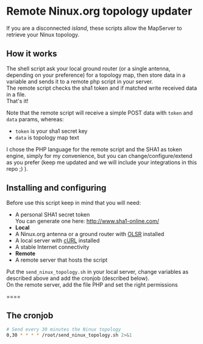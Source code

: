# Remote Ninux.org topology updater
If you are a disconnected _island_, these scripts allow the MapServer to retrieve your Ninux topology.

## How it works
The shell script ask your local ground router (or a single antenna, depending on your preference) for a topology map, then store data in a variable and sends it to a remote php script in your server.<br />
The remote script checks the sha1 token and if matched write received data in a file.<br />
That's it!

Note that the remote script will receive a simple POST data with `token` and `data` params, whereas:
* `token` is your sha1 secret key
* `data` is topology map text

I chose the PHP language for the remote script and the SHA1 as token engine, simply for my convenience, but you can change/configure/extend as you prefer (keep me updated and we will include your integrations in this repo ;) ).

## Installing and configuring
Before use this script keep in mind that you will need:
* A personal SHA1 secret token<br />You can generate one here: http://www.sha1-online.com/
* **Local**
 * A Ninux.org antenna or a ground router with [OLSR](https://it.wikipedia.org/wiki/Optimized_Link_State_Routing_Protocol) installed
 * A local server with [cURL](https://it.wikipedia.org/wiki/Curl) installed
 * A stable Internet connectivity
* **Remote**
 * A remote server that hosts the script


Put the `send_ninux_topology.sh` in your local server, change variables as described above and add the cronjob (described below).<br />
On the remote server, add the file PHP and set the right permissions

====

## The cronjob
```bash
# Send every 30 minutes the Ninux topology
0,30 * * * * /root/send_ninux_topology.sh 2>&1
```
